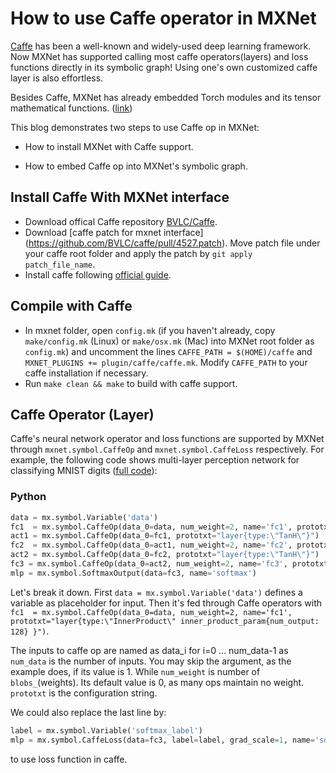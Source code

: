 <!--- Licensed to the Apache Software Foundation (ASF) under one -->
<!--- or more contributor license agreements.  See the NOTICE file -->
<!--- distributed with this work for additional information -->
<!--- regarding copyright ownership.  The ASF licenses this file -->
<!--- to you under the Apache License, Version 2.0 (the -->
<!--- "License"); you may not use this file except in compliance -->
<!--- with the License.  You may obtain a copy of the License at -->

<!---   http://www.apache.org/licenses/LICENSE-2.0 -->

<!--- Unless required by applicable law or agreed to in writing, -->
<!--- software distributed under the License is distributed on an -->
<!--- "AS IS" BASIS, WITHOUT WARRANTIES OR CONDITIONS OF ANY -->
<!--- KIND, either express or implied.  See the License for the -->
<!--- specific language governing permissions and limitations -->
<!--- under the License. -->

# How to use Caffe operator in MXNet

[Caffe](http://caffe.berkeleyvision.org/) has been a well-known and widely-used deep learning framework. Now MXNet has supported calling most caffe operators(layers) and loss functions directly in its symbolic graph! Using one's own customized caffe layer is also effortless.

Besides Caffe, MXNet has already embedded Torch modules and its tensor mathematical functions. ([link](https://github.com/dmlc/mxnet/blob/master/docs/faq/torch.md))

This blog demonstrates two steps to use Caffe op in MXNet:

* How to install MXNet with Caffe support.

* How to embed Caffe op into MXNet's symbolic graph.

## Install Caffe With MXNet interface
* Download offical Caffe repository [BVLC/Caffe](https://github.com/BVLC/caffe).
* Download [caffe patch for mxnet interface] (https://github.com/BVLC/caffe/pull/4527.patch). Move patch file under your caffe root folder and apply the patch by `git apply patch_file_name`.
* Install caffe following [official guide](http://caffe.berkeleyvision.org/installation.html).

## Compile with Caffe
* In mxnet folder, open `config.mk` (if you haven't already, copy `make/config.mk` (Linux) or `make/osx.mk` (Mac) into MXNet root folder as `config.mk`) and uncomment the lines `CAFFE_PATH = $(HOME)/caffe` and `MXNET_PLUGINS += plugin/caffe/caffe.mk`. Modify `CAFFE_PATH` to your caffe installation if necessary. 
* Run `make clean && make` to build with caffe support.

## Caffe Operator (Layer)
Caffe's neural network operator and loss functions are supported by MXNet through `mxnet.symbol.CaffeOp` and `mxnet.symbol.CaffeLoss` respectively.
For example, the following code shows multi-layer perception network for classifying MNIST digits ([full code](https://github.com/dmlc/mxnet/blob/master/example/caffe/caffe_net.py)):

### Python
```Python
data = mx.symbol.Variable('data')
fc1  = mx.symbol.CaffeOp(data_0=data, num_weight=2, name='fc1', prototxt="layer{type:\"InnerProduct\" inner_product_param{num_output: 128} }")
act1 = mx.symbol.CaffeOp(data_0=fc1, prototxt="layer{type:\"TanH\"}")
fc2  = mx.symbol.CaffeOp(data_0=act1, num_weight=2, name='fc2', prototxt="layer{type:\"InnerProduct\" inner_product_param{num_output: 64} }")
act2 = mx.symbol.CaffeOp(data_0=fc2, prototxt="layer{type:\"TanH\"}")
fc3 = mx.symbol.CaffeOp(data_0=act2, num_weight=2, name='fc3', prototxt="layer{type:\"InnerProduct\" inner_product_param{num_output: 10}}")
mlp = mx.symbol.SoftmaxOutput(data=fc3, name='softmax')
```

Let's break it down. First `data = mx.symbol.Variable('data')` defines a variable as placeholder for input.
Then it's fed through Caffe operators with `fc1  = mx.symbol.CaffeOp(data_0=data, num_weight=2, name='fc1', prototxt="layer{type:\"InnerProduct\" inner_product_param{num_output: 128} }")`.

The inputs to caffe op are named as data_i for i=0 ... num_data-1 as `num_data` is the number of inputs. You may skip the argument, as the example does, if its value is 1. While `num_weight` is number of `blobs_`(weights). Its default value is 0, as many ops maintain no weight. `prototxt` is the configuration string.

We could also replace the last line by:

```Python
label = mx.symbol.Variable('softmax_label')
mlp = mx.symbol.CaffeLoss(data=fc3, label=label, grad_scale=1, name='softmax', prototxt="layer{type:\"SoftmaxWithLoss\"}")
```

to use loss function in caffe.
